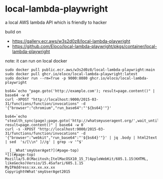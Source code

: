 # local-lambda-playwright
a local AWS lambda API which is friendly to hacker

build on
- https://gallery.ecr.aws/w3s2d0z8/local-lambda-playwright
- https://github.com/Eloco/local-lambda-playwright/pkgs/container/local-lambda-playwright

note: it can run on local docker
```
sudo docker pull public.ecr.aws/w3s2d0z8/local-lambda-playwright:main
sudo docker pull ghcr.io/eloco/local-lambda-playwright:latest
sudo docker run --rm=True -p 9000:8080 ghcr.io/eloco/local-lambda-playwright
```

```
bs64=`echo "page.goto('http://example.com'); result=page.content()" | base64 -w 0`
curl -XPOST "http://localhost:9000/2015-03-31/functions/function/invocations" -d '{"browser":"chromium","run_base64":"'${bs64}'"}'
```

```
bs64=`echo "stealth_sync(page);page.goto('http://whatsmyuseragent.org/',wait_until='commit'); result=page.content()" | base64 -w 0`
curl -s -XPOST "http://localhost:9000/2015-03-31/functions/function/invocations" -d '{"browser":"webkit","run_base64":"'${bs64}'"}' | jq .body | html2text | sed  's/[\\n" ]//g' | grep -v '^$'

__[__What'smyUserAget?](#page-top)
*[](#page-top)
Mozilla/5.0(Macitosh;ItelMacOSX10_15_7)AppleWebKit/605.1.15(KHTML,
likeGecko)Versio/15.4Safari/605.1.15
MyIPAddress:xx.xx.xx.xx
Copyright©What'smyUserAget2015
```
